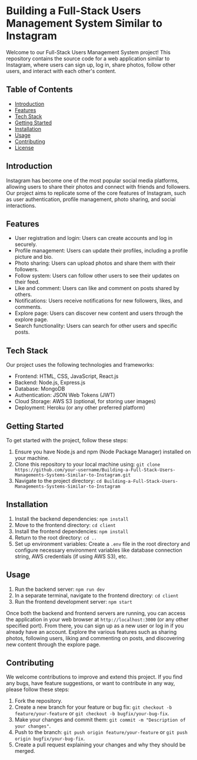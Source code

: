 # Building a Full-Stack Users Management System Similar to Instagram



Welcome to our Full-Stack Users Management System project! This repository contains the source code for a web application similar to Instagram, where users can sign up, log in, share photos, follow other users, and interact with each other's content.

## Table of Contents

- [Introduction](#introduction)
- [Features](#features)
- [Tech Stack](#tech-stack)
- [Getting Started](#getting-started)
- [Installation](#installation)
- [Usage](#usage)
- [Contributing](#contributing)
- [License](#license)

## Introduction

Instagram has become one of the most popular social media platforms, allowing users to share their photos and connect with friends and followers. Our project aims to replicate some of the core features of Instagram, such as user authentication, profile management, photo sharing, and social interactions.

## Features

- User registration and login: Users can create accounts and log in securely.
- Profile management: Users can update their profiles, including a profile picture and bio.
- Photo sharing: Users can upload photos and share them with their followers.
- Follow system: Users can follow other users to see their updates on their feed.
- Like and comment: Users can like and comment on posts shared by others.
- Notifications: Users receive notifications for new followers, likes, and comments.
- Explore page: Users can discover new content and users through the explore page.
- Search functionality: Users can search for other users and specific posts.

## Tech Stack

Our project uses the following technologies and frameworks:

- Frontend: HTML, CSS, JavaScript, React.js
- Backend: Node.js, Express.js
- Database: MongoDB
- Authentication: JSON Web Tokens (JWT)
- Cloud Storage: AWS S3 (optional, for storing user images)
- Deployment: Heroku (or any other preferred platform)

## Getting Started

To get started with the project, follow these steps:

1. Ensure you have Node.js and npm (Node Package Manager) installed on your machine.
2. Clone this repository to your local machine using: `git clone https://github.com/your-username/Building-a-Full-Stack-Users-Managements-Systems-Similar-to-Instagram.git`
3. Navigate to the project directory: `cd Building-a-Full-Stack-Users-Managements-Systems-Similar-to-Instagram`

## Installation

1. Install the backend dependencies: `npm install`
2. Move to the frontend directory: `cd client`
3. Install the frontend dependencies: `npm install`
4. Return to the root directory: `cd ..`
5. Set up environment variables: Create a `.env` file in the root directory and configure necessary environment variables like database connection string, AWS credentials (if using AWS S3), etc.

## Usage

1. Run the backend server: `npm run dev`
2. In a separate terminal, navigate to the frontend directory: `cd client`
3. Run the frontend development server: `npm start`

Once both the backend and frontend servers are running, you can access the application in your web browser at `http://localhost:3000` (or any other specified port). From there, you can sign up as a new user or log in if you already have an account. Explore the various features such as sharing photos, following users, liking and commenting on posts, and discovering new content through the explore page.

## Contributing

We welcome contributions to improve and extend this project. If you find any bugs, have feature suggestions, or want to contribute in any way, please follow these steps:

1. Fork the repository.
2. Create a new branch for your feature or bug fix: `git checkout -b feature/your-feature` or `git checkout -b bugfix/your-bug-fix`.
3. Make your changes and commit them: `git commit -m "Description of your changes"`.
4. Push to the branch: `git push origin feature/your-feature` or `git push origin bugfix/your-bug-fix`.
5. Create a pull request explaining your changes and why they should be merged.

